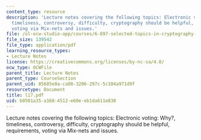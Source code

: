 ```yaml
---
content_type: resource
description: 'Lecture notes covering the following topics: Electronic voting: Why?,
  timeliness, controversy, difficulty, cryptography should be helpful, requirements,
  voting via Mix-nets and issues.'
file: /ol-ocw-studio-app/courses/6-897-selected-topics-in-cryptography-spring-2004/b0501a35a1684512e60eeb1da611e830_l17.pdf
file_size: 139542
file_type: application/pdf
learning_resource_types:
- Lecture Notes
license: https://creativecommons.org/licenses/by-nc-sa/4.0/
ocw_type: OCWFile
parent_title: Lecture Notes
parent_type: CourseSection
parent_uid: 85685e0a-ca08-3206-297c-5c104a971d9f
resourcetype: Document
title: l17.pdf
uid: b0501a35-a168-4512-e60e-eb1da611e830
---
```

Lecture notes covering the following topics: Electronic voting: Why?, timeliness, controversy, difficulty, cryptography should be helpful, requirements, voting via Mix-nets and issues.